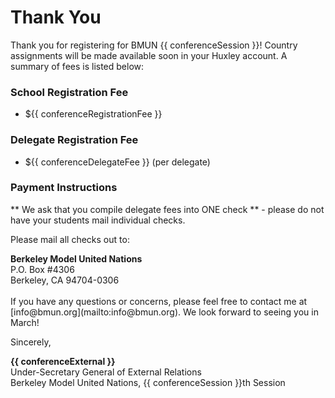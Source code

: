 # Thank You

Thank you for registering for BMUN {{ conferenceSession }}! Country assignments will be made available soon in your Huxley account. A summary of fees is listed below:

### School Registration Fee
* ${{ conferenceRegistrationFee }}

### Delegate Registration Fee
* ${{ conferenceDelegateFee }} (per delegate)

### Payment Instructions
** We ask that you compile delegate fees into ONE check ** - please do not have your students mail individual checks.

Please mail all checks out to:

<div class="address">
  <strong>Berkeley Model United Nations</strong>
  <br />
  P.O. Box #4306
  <br />
  Berkeley, CA 94704-0306
</div>
<br />
If you have any questions or concerns, please feel free to contact me at [info@bmun.org](mailto:info@bmun.org). We look forward to seeing you in March!

Sincerely,
<p class="sender">
  <strong>{{ conferenceExternal }}</strong>
  <br />
  <span class="subtext">
    Under-Secretary General of External Relations
    <br />
    Berkeley Model United Nations, {{ conferenceSession }}th Session
  </span>
</p>
